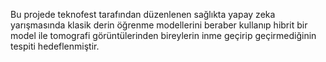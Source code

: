 Bu projede teknofest tarafından düzenlenen sağlıkta yapay zeka yarışmasında klasik derin öğrenme modellerini beraber kullanıp hibrit bir model ile tomografi görüntülerinden bireylerin inme geçirip geçirmediğinin tespiti hedeflenmiştir.
